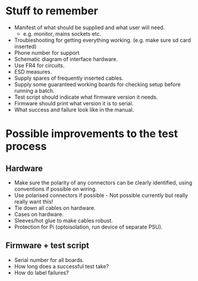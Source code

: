# Stuff to remember
- Manifest of what should be supplied and what user will need.
    - e.g. monitor, mains sockets etc.
- Troubleshooting for getting everything working. (e.g. make sure sd card inserted)
- Phone number for support
- Schematic diagram of interface hardware.
- Use FR4 for circuits.
- ESD measures.
- Supply spares of frequently inserted cables.
- Supply some guaranteed working boards for checking setup before running a batch.
- Test script should indicate what firmware version it needs.
- Firmware should print what version it is to serial.
- What success and failure look like in the manual.

# Possible improvements to the test process
## Hardware
- Make sure the polarity of any connectors can be clearly identified, using conventions if possible on wiring.
- Use polarised connectors if possible - Not possible currently but really really want this!
- Tie down all cables on hardware.
- Cases on hardware.
- Sleeves/hot glue to make cables robust.
- Protection for Pi (optoisolation, run device of separate PSU).

## Firmware + test script
- Serial number for all boards.
- How long does a successful test take?
- How do label failures?
